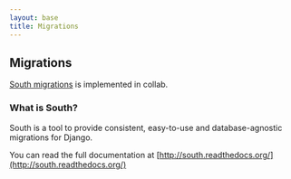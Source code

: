 ```yaml
---
layout: base
title: Migrations
---
```


## Migrations

[South migrations](http://south.readthedocs.org/) is implemented in collab.

### What is South?

South is a tool to provide consistent, easy-to-use and database-agnostic migrations for Django.

You can read the full documentation at [http://south.readthedocs.org/](http://south.readthedocs.org/)